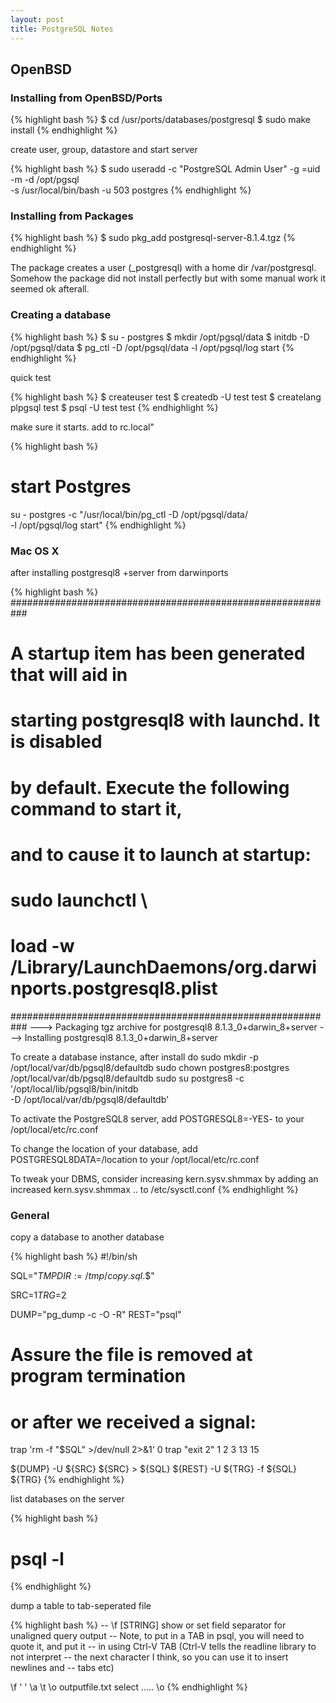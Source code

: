 ```yaml
---
layout: post
title: PostgreSQL Notes
---
```


## OpenBSD

### Installing from OpenBSD/Ports

{% highlight bash %}
$ cd /usr/ports/databases/postgresql
$ sudo make install
{% endhighlight %}

create user, group, datastore and start server

{% highlight bash %}
$ sudo useradd -c "PostgreSQL Admin User" -g =uid -m -d /opt/pgsql \
               -s /usr/local/bin/bash -u 503 postgres
{% endhighlight %}

### Installing from Packages

{% highlight bash %}
$ sudo pkg_add postgresql-server-8.1.4.tgz
{% endhighlight %}

The package creates a user (_postgresql) with a home dir /var/postgresql.
Somehow the package did not install perfectly but with some manual work it
seemed ok afterall.

### Creating a database

{% highlight bash %}
$ su - postgres
$ mkdir /opt/pgsql/data
$ initdb -D /opt/pgsql/data
$ pg_ctl -D /opt/pgsql/data -l /opt/pgsql/log start
{% endhighlight %}

quick test

{% highlight bash %}
$ createuser test
$ createdb -U test test
$ createlang plpgsql test
$ psql -U test test
{% endhighlight %}

make sure it starts. add to rc.local"

{% highlight bash %}
# start Postgres
su - postgres -c "/usr/local/bin/pg_ctl -D /opt/pgsql/data/ \
                                        -l /opt/pgsql/log start"
{% endhighlight %}

### Mac OS X

after installing postgresql8 +server from darwinports

{% highlight bash %}
###########################################################
# A startup item has been generated that will aid in
# starting postgresql8 with launchd. It is disabled
# by default. Execute the following command to start it,
# and to cause it to launch at startup:
#
# sudo launchctl \
#   load -w /Library/LaunchDaemons/org.darwinports.postgresql8.plist
###########################################################
--->  Packaging tgz archive for postgresql8 8.1.3_0+darwin_8+server
--->  Installing postgresql8 8.1.3_0+darwin_8+server

To create a database instance, after install do
sudo mkdir -p /opt/local/var/db/pgsql8/defaultdb
sudo chown postgres8:postgres /opt/local/var/db/pgsql8/defaultdb
sudo su postgres8 -c '/opt/local/lib/pgsql8/bin/initdb \
                      -D /opt/local/var/db/pgsql8/defaultdb'

To activate the PostgreSQL8 server, add
POSTGRESQL8=-YES-
to your /opt/local/etc/rc.conf

To change the location of your database, add
POSTGRESQL8DATA=/location
to your /opt/local/etc/rc.conf

To tweak your DBMS, consider increasing kern.sysv.shmmax by adding an
increased kern.sysv.shmmax .. to /etc/sysctl.conf
{% endhighlight %}

### General

copy a database to another database

{% highlight bash %}
#!/bin/sh

SQL="${TMPDIR:=/tmp}/copy.sql.$$"

SRC=$1
TRG=$2

DUMP="pg_dump -c -O -R"
REST="psql"

# Assure the file is removed at program termination
# or after we received a signal:
trap 'rm -f "$SQL" >/dev/null 2>&1' 0
trap "exit 2" 1 2 3 13 15

${DUMP} -U ${SRC} ${SRC} > ${SQL}
${REST} -U ${TRG} -f ${SQL} ${TRG}
{% endhighlight %}

list databases on the server

{% highlight bash %}
# psql -l
{% endhighlight %}

dump a table to tab-seperated file

{% highlight bash %}
-- \f [STRING] show or set field separator for unaligned query output
-- Note, to put in a TAB in psql, you will need to quote it, and put it
-- in using Ctrl-V TAB (Ctrl-V tells the readline library to not interpret
-- the next character I think, so you can use it to insert newlines and
-- tabs etc) 

\f ' '
\a
\t
\o outputfile.txt
select .....
\o
{% endhighlight %}
